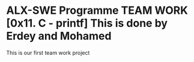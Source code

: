 # ALX-SWE Programme TEAM WORK [0x11. C - printf] This is done by Erdey and Mohamed
This is our first team work project
